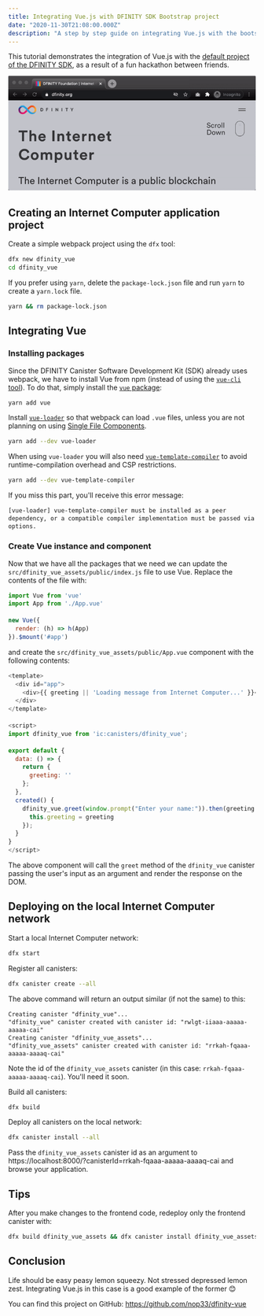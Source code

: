 ```yaml
---
title: Integrating Vue.js with DFINITY SDK Bootstrap project
date: "2020-11-30T21:08:00.000Z"
description: "A step by step guide on integrating Vue.js with the bootstrap project of the DFINITY SDK."
---
```


This tutorial demonstrates the integration of Vue.js with the [default project of the DFINITY SDK][docs], as a result of a fun hackathon between friends.

![demo](demo-vue-dfinity.gif)

## Creating an Internet Computer application project

Create a simple webpack project using the `dfx` tool:

```sh
dfx new dfinity_vue
cd dfinity_vue
```

If you prefer using `yarn`, delete the `package-lock.json` file and run `yarn` to create a `yarn.lock` file.

```sh
yarn && rm package-lock.json
```

## Integrating Vue

### Installing packages
Since the DFINITY Canister Software Development Kit (SDK) already uses webpack, we have to install Vue from npm (instead of using the [`vue-cli` tool][3]). To do that, simply install the [`vue` package][1]:

```sh
yarn add vue
```

Install [`vue-loader`][2] so that webpack can load `.vue` files, unless you are not planning on using [Single File Components][5].

```sh
yarn add --dev vue-loader
```

When using `vue-loader` you will also need [`vue-template-compiler`][4] to avoid runtime-compilation overhead and CSP restrictions.

```sh
yarn add --dev vue-template-compiler
```

If you miss this part, you'll receive this error message:

```
[vue-loader] vue-template-compiler must be installed as a peer dependency, or a compatible compiler implementation must be passed via options.
```

### Create Vue instance and component

Now that we have all the packages that we need we can update the `src/dfinity_vue_assets/public/index.js` file to use Vue. Replace the contents of the file with:

```js
import Vue from 'vue'
import App from './App.vue'

new Vue({
  render: (h) => h(App)
}).$mount('#app')
```

and create the `src/dfinity_vue_assets/public/App.vue` component with the following contents:

```js
<template>
  <div id="app">
    <div>{{ greeting || 'Loading message from Internet Computer...' }}</div>
  </div>
</template>

<script>
import dfinity_vue from 'ic:canisters/dfinity_vue';

export default {
  data: () => {
    return {
      greeting: ''
    };
  },
  created() {
    dfinity_vue.greet(window.prompt("Enter your name:")).then(greeting => {
      this.greeting = greeting
    });
  }
}
</script>
```

The above component will call the `greet` method of the `dfinity_vue` canister passing the user's input as an argument and render the response on the DOM.

## Deploying on the local Internet Computer network

Start a local Internet Computer network:
```sh
dfx start
```

Register all canisters:

```sh
dfx canister create --all
```

The above command will return an output similar (if not the same) to this:
```
Creating canister "dfinity_vue"...
"dfinity_vue" canister created with canister id: "rwlgt-iiaaa-aaaaa-aaaaa-cai"
Creating canister "dfinity_vue_assets"...
"dfinity_vue_assets" canister created with canister id: "rrkah-fqaaa-aaaaa-aaaaq-cai"
```

Note the id of the `dfinity_vue_assets` canister (in this case: `rrkah-fqaaa-aaaaa-aaaaq-cai`). You'll need it soon.

Build all canisters:

```sh
dfx build
```

Deploy all canisters on the local network:

```sh
dfx canister install --all
```

Pass the `dfinity_vue_assets` canister id as an argument to https://localhost:8000/?canisterId=rrkah-fqaaa-aaaaa-aaaaq-cai and browse your application.

## Tips

After you make changes to the frontend code, redeploy only the frontend canister with:

```sh
dfx build dfinity_vue_assets && dfx canister install dfinity_vue_assets --mode upgrade
```

[1]: https://vuejs.org/v2/guide/installation.html#NPM
[2]: https://vue-loader.vuejs.org/#what-is-vue-loader
[3]: https://github.com/vuejs/vue-cli
[4]: https://www.npmjs.com/package/vue-template-compiler
[5]: https://vuejs.org/v2/guide/single-file-components.html
[docs]: https://sdk.dfinity.org/docs/developers-guide/tutorials/explore-templates.html

## Conclusion

Life should be easy peasy lemon squeezy. Not stressed depressed lemon zest. Integrating Vue.js in this case is a good example of the former 😊

You can find this project on GitHub: https://github.com/nop33/dfinity-vue
